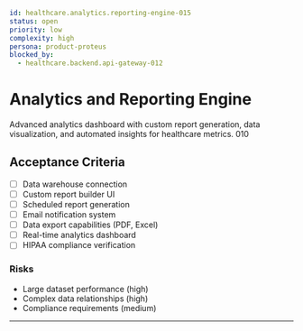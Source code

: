```yaml
id: healthcare.analytics.reporting-engine-015
status: open
priority: low
complexity: high
persona: product-proteus
blocked_by:
  - healthcare.backend.api-gateway-012
```

# Analytics and Reporting Engine

Advanced analytics dashboard with custom report generation, data visualization, and automated insights for healthcare metrics. 010

## Acceptance Criteria
- [ ] Data warehouse connection
- [ ] Custom report builder UI
- [ ] Scheduled report generation
- [ ] Email notification system
- [ ] Data export capabilities (PDF, Excel)
- [ ] Real-time analytics dashboard
- [ ] HIPAA compliance verification

### Risks

- Large dataset performance (high)
- Complex data relationships (high)
- Compliance requirements (medium)

---
